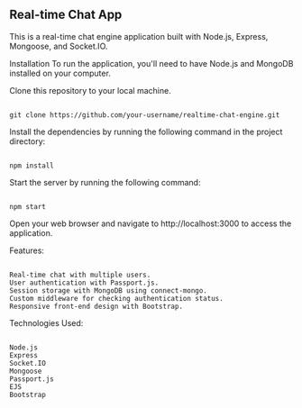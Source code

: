 ## Real-time Chat App
This is a real-time chat engine application built with Node.js, Express, Mongoose, and Socket.IO.

Installation
To run the application, you'll need to have Node.js and MongoDB installed on your computer.  

Clone this repository to your local machine.
<pre><code>
git clone https://github.com/your-username/realtime-chat-engine.git
</code></pre>

Install the dependencies by running the following command in the project directory:
<pre><code>
npm install  
</code></pre>


Start the server by running the following command:
<pre><code>
npm start
</code></pre>
Open your web browser and navigate to http://localhost:3000 to access the application.  
  
Features:
<pre><code>
Real-time chat with multiple users.  
User authentication with Passport.js.  
Session storage with MongoDB using connect-mongo.  
Custom middleware for checking authentication status.  
Responsive front-end design with Bootstrap.
</code></pre>
  
Technologies Used:
<pre><code>
Node.js  
Express  
Socket.IO  
Mongoose  
Passport.js  
EJS  
Bootstrap  
</code></pre>
